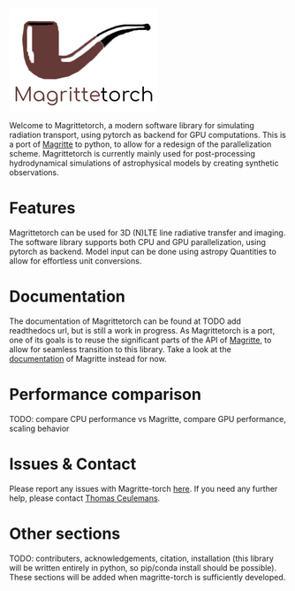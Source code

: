 <img src="docs/src/images/Magrittetorch_logo_no_background.png" alt="logo">

Welcome to Magrittetorch, a modern software library for simulating radiation transport, using pytorch as backend for GPU computations.
This is a port of [Magritte](https://github.com/Magritte-code/Magritte) to python, to allow for a redesign of the parallelization scheme.
Magrittetorch is currently mainly used for post-processing hydrodynamical simulations of astrophysical models by creating synthetic observations.

# Features
Magrittetorch can be used for 3D (N)LTE line radiative transfer and imaging. The software library supports both CPU and GPU parallelization, using pytorch as backend. Model input can be done using astropy Quantities to allow for effortless unit conversions.

# Documentation
The documentation of Magrittetorch can be found at TODO add readthedocs url, but is still a work in progress.
As Magrittetorch is a port, one of its goals is to reuse the significant parts of the API of [Magritte](https://github.com/Magritte-code/Magritte), to allow for seamless transition to this library. Take a look at the [documentation](https://magritte.readthedocs.io) of Magritte instead for now.

# Performance comparison
TODO: compare CPU performance vs Magritte, compare GPU performance, scaling behavior

# Issues & Contact
Please report any issues with Magritte-torch [here](https://github.com/Magritte-code/Magritte-torch/issues). If you need any further help, please contact [Thomas Ceulemans](https://thomasceulemans.github.io/).

# Other sections
TODO: contributers, acknowledgements, citation, installation (this library will be written entirely in python, so pip/conda install should be possible). These sections will be added when magritte-torch is sufficiently developed.
